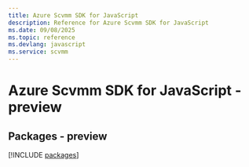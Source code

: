 ```yaml
---
title: Azure Scvmm SDK for JavaScript
description: Reference for Azure Scvmm SDK for JavaScript
ms.date: 09/08/2025
ms.topic: reference
ms.devlang: javascript
ms.service: scvmm
---
```

# Azure Scvmm SDK for JavaScript - preview
## Packages - preview
[!INCLUDE [packages](scvmm-index.md)]